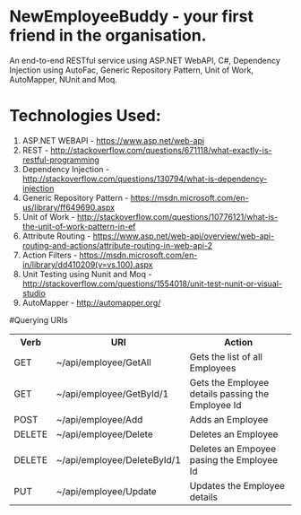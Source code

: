 # NewEmployeeBuddy - your first friend in the organisation.
An end-to-end RESTful service using ASP.NET WebAPI, C#, Dependency Injection using AutoFac, Generic Repository Pattern, Unit of Work, AutoMapper, NUnit and Moq.  

# Technologies Used:
1. ASP.NET WEBAPI - https://www.asp.net/web-api
2. REST - http://stackoverflow.com/questions/671118/what-exactly-is-restful-programming
3. Dependency Injection - http://stackoverflow.com/questions/130794/what-is-dependency-injection
4. Generic Repository Pattern - https://msdn.microsoft.com/en-us/library/ff649690.aspx
5. Unit of Work - http://stackoverflow.com/questions/10776121/what-is-the-unit-of-work-pattern-in-ef
6. Attribute Routing - https://www.asp.net/web-api/overview/web-api-routing-and-actions/attribute-routing-in-web-api-2
7. Action Filters - https://msdn.microsoft.com/en-in/library/dd410209(v=vs.100).aspx
8. Unit Testing using Nunit and Moq - http://stackoverflow.com/questions/1554018/unit-test-nunit-or-visual-studio
9. AutoMapper - http://automapper.org/

#Querying URIs
<table>
<tr>
<th>Verb</th>
<th>URI</th>
<th>Action</th>
</tr>
<tr>
<td>GET</td>
<td>~/api/employee/GetAll</td>
<td>Gets the list of all Employees</td>
</tr>
<tr>
<td>GET</td>
<td>~/api/employee/GetById/1</td>
<td>Gets the Employee details passing the Employee Id</td>
</tr>
<tr>
<td>POST</td>
<td>~/api/employee/Add</td>
<td>Adds an Employee</td>
</tr>
<tr>
<td>DELETE</td>
<td>~/api/employee/Delete</td>
<td>Deletes an Employee</td>
</tr>
<tr>
<td>DELETE</td>
<td>~/api/employee/DeleteById/1</td>
<td>Deletes an Empoyee pasing the Employee Id</td>
</tr>
<tr>
<td>PUT</td>
<td>~/api/employee/Update</td>
<td>Updates the Employee details</td>
</tr>
</table>
